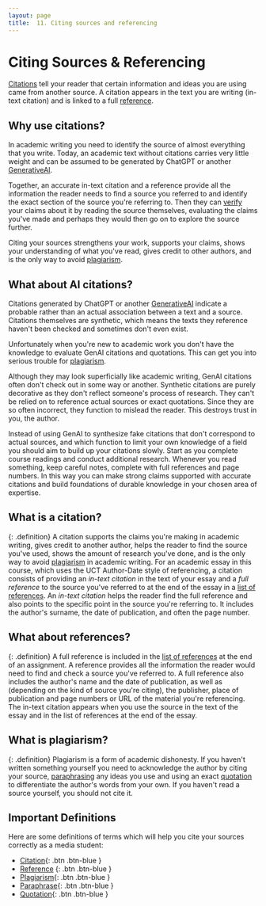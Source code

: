```yaml
---
layout: page
title:  11. Citing sources and referencing
---
```

# Citing Sources & Referencing

 [Citations](definitions.html/#citation) tell your reader that certain information and ideas you are using came from another source. A citation appears in the text you are writing (in-text citation) and is linked to a full [reference](definitions.html#reference). 

## Why use citations?
 
 In academic writing you need to identify the source of almost everything that you write. Today, an academic text without citations carries very little weight and can be assumed to be generated by ChatGPT or another [GenerativeAI](definitions.html#generative-ai).
 
 Together, an accurate in-text citation and a reference provide all the information the reader needs to find a source you referred to and identify the exact section of the source you're referring to. Then they can [verify](definitions.html#verification) your claims about it by reading the source themselves,  evaluating the claims you've made and perhaps they would then go on to explore the source further. 

 Citing your sources strengthens your work, supports your claims, shows your understanding of what you've read, gives credit to other authors, and is the only way to avoid [plagiarism](definitions.html#plagiarism).  

## What about AI citations?
 
 Citations generated by ChatGPT or another [GenerativeAI](definitions.html#generative-ai) indicate a probable rather than an actual association between a text and a source. Citations themselves are synthetic, which means the texts they reference haven't been checked and sometimes don't even exist. 

 Unfortunately when you're new to academic work you don't have the knowledge to evaluate GenAI citations and quotations. This can get you into serious trouble for [plagiarism](definitions.html#plagiarism).
 
 Although they may look superficially like academic writing, GenAI citations often don't check out in some way or another.  Synthetic citations are purely decorative as they don't reflect someone's process of research. They can't be relied on to reference actual sources or exact quotations. Since they are so often incorrect, they function to mislead the reader. This destroys trust in you, the author. 
 
 Instead of using GenAI to synthesize fake citations that don't correspond to actual sources, and which function to limit your own knowledge of a field you should aim to build up your citations slowly. Start as you complete course readings and conduct additional research. Whenever you read something, keep careful notes, complete with full references and page numbers. In this way you can make strong claims supported with accurate citations and build foundations of durable knowledge in your chosen area of expertise.

## What is a citation?
{: .definition}
A citation supports the claims you're making in academic writing, gives credit to another author, helps the reader to find the source you've used, shows the amount of research you've done, and is the only way to avoid [plagiarism](definitions.html#plagiarism) in academic writing. For an academic essay in this course, which uses the UCT Author-Date style of referencing, a citation consists of providing an _in-text citation_ in the text of your essay and a _full reference_ to the source you've referred to at the end of the essay in a [list of references](definitions.html#reference).  An _in-text citation_ helps the reader find the full reference and also points to the specific point in the source you're referring to. It includes the author's surname, the date of publication, and often the page number. 

## What about references?

{: .definition}
A full reference is included in the [list of references](definitions.html#reference) at the end of an assignment. A reference provides all the information the reader would need to find and check a source you've referred to. A full reference also includes the author's name and the date of publication, as well as (depending on the kind of source you're citing), the publisher, place of publication and page numbers or URL of the material you're referencing.  The in-text citation appears when you use the source in the text of the essay and in the list of references at the end of the essay.

## What is plagiarism?

{: .definition}
Plagiarism is a form of academic dishonesty. If you haven't written something yourself you need to acknowledge the author by citing your source, [paraphrasing](definitions.html#paraphrase) any ideas you use and using an exact [quotation](definitions.html#quotation) to differentiate the author's words from your own. If you haven't read a source yourself, you should not cite it. 

## Important Definitions

Here are some definitions of terms which will help you cite your sources correctly as a media student:

- [Citation](definitions.html/#citation){: .btn .btn-blue }
- [Reference](definitions.html#reference) {: .btn .btn-blue }
- [Plagiarism](definitions.html#plagiarism){: .btn .btn-blue }
- [Paraphrase](definitions.html#paraphrase){: .btn .btn-blue }
- [Quotation](definitions.html#quotation){: .btn .btn-blue }


